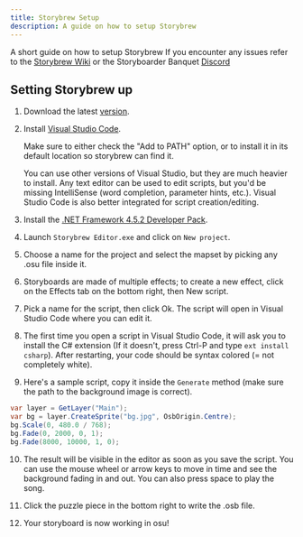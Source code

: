 ```yaml
---
title: Storybrew Setup
description: A guide on how to setup Storybrew
---
```


A short guide on how to setup Storybrew
If you encounter any issues refer to the [Storybrew Wiki](https://github.com/Damnae/storybrew/wiki) or the Storyboarder Banquet [Discord](https://github.com/Tunnelbliick/notosu)

## Setting Storybrew up

1. Download the latest [version](https://github.com/Damnae/storybrew/releases/latest).

2. Install [Visual Studio Code](https://code.visualstudio.com/). 

    Make sure to either check the "Add to PATH" option, or to install it in its default location so storybrew can find it. 
    
    You can use other versions of Visual Studio, but they are much heavier to install. Any text editor can be used to edit scripts, but you'd be missing IntelliSense (word completion, parameter hints, etc.). Visual Studio Code is also better integrated for script creation/editing.

3. Install the [.NET Framework 4.5.2 Developer Pack](https://www.microsoft.com/en-us/download/details.aspx?id=42637).

4. Launch `Storybrew Editor.exe` and click on `New project`.

5. Choose a name for the project and select the mapset by picking any .osu file inside it.

6. Storyboards are made of multiple effects; to create a new effect, click on the Effects tab on the bottom right, then New script.

7. Pick a name for the script, then click Ok. The script will open in Visual Studio Code where you can edit it.

8. The first time you open a script in Visual Studio Code, it will ask you to install the C# extension (If it doesn't, press Ctrl-P and type `ext install csharp`). After restarting, your code should be syntax colored (= not completely white).

9. Here's a sample script, copy it inside the `Generate` method (make sure the path to the background image is correct).

```csharp
var layer = GetLayer("Main");
var bg = layer.CreateSprite("bg.jpg", OsbOrigin.Centre);
bg.Scale(0, 480.0 / 768);
bg.Fade(0, 2000, 0, 1);
bg.Fade(8000, 10000, 1, 0);
```

10. The result will be visible in the editor as soon as you save the script. You can use the mouse wheel or arrow keys to move in time and see the background fading in and out. You can also press space to play the song.

11. Click the puzzle piece in the bottom right to write the .osb file.

12. Your storyboard is now working in osu!
